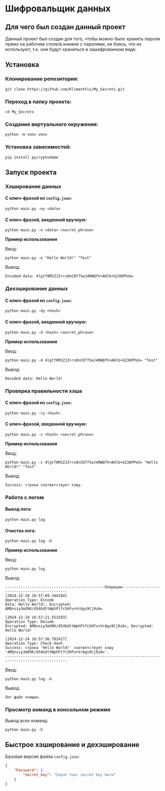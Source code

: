 
# Шифровальщик данных

## Для чего был создан данный проект

Данный проект был создан для того, чтобы можно было хранить пароли прямо на рабочем столе/в книжке с паролями, не боясь, что их используют, т.к. они будут храниться в зашифрованном виде.

## Установка

### Клонирование репозитория:

```
git clone https://github.com/KlimentFis/My_Secrets.git
```

### Переход в папку проекта:

```
cd My_Secrets
```

### Создание виртуального окружения:

```
python -m venv venv
```

### Установка зависимостей:

```
pip install pycryptodome
```

## Запуск проекта

### Хэширование данных

#### С ключ-фразой из `config.json`:

```
python main.py -ey <data>
```

#### С ключ-фразой, введенной вручную:

```
python main.py -e <data> <secret_phrase>
```

**Пример использования**

Ввод:

```
python main.py -e "Hello World!" "Test"
```

Вывод:

```
Encoded data: 4lgtf8M1ZJZ+rs8nCDf7SeJ4RWQfV+AHlb+G236PPoU=
```

### Дехэширование данных

#### С ключ-фразой из `config.json`:

```
python main.py -dy <hash>
```

#### С ключ-фразой, введенной вручную:

```
python main.py -d <hash> <secret_phrase>
```

**Пример использования**

Ввод:

```
python main.py -d 4lgtf8M1ZJZ+rs8nCDf7SeJ4RWQfV+AHlb+G236PPoU= "Test"
```

Вывод:

```
Decoded data: Hello World!
```

### Проверка правильности хэша

#### С ключ-фразой из `config.json`:

```
python main.py -cy <hash>
```

#### С ключ-фразой, введенной вручную:

```
python main.py -c <hash> <secret_phrase>
```

**Пример использования**

Ввод:

```
python main.py -c 4lgtf8M1ZJZ+rs8nCDf7SeJ4RWQfV+AHlb+G236PPoU= "Hello World!" "Test"
```

Вывод:

```
Success: строка соответствует хэшу.
```

### Работа с логом

#### Вывод лога:

```
python main.py log
```

#### Очистка лога:

```
python main.py log -d
```

**Пример использования**

Ввод:

```
python main.py log
```

Вывод:

```
---------------------------------------------Операции---------------------------------------------
[2024-12-24 16:57:09.344184]
Operation Type: Encode
Data: Hello World!, Encrypted: AMQnsiy3mO9K/d54GdttWphFt7cSHfu+VrAgs9Cj9zA=

[2024-12-24 16:57:21.551593]
Operation Type: Decode
Encrypted: AMQnsiy3mO9K/d54GdttWphFt7cSHfu+VrAgs9Cj9zA=, Decrypted: Hello World!

[2024-12-24 16:57:36.702427]
Operation Type: Check Hash
Success: строка 'Hello World!' соответствует хэшу 'AMQnsiy3mO9K/d54GdttWphFt7cSHfu+VrAgs9Cj9zA='.
--------------------------------------------------------------------------------------------------
```

Ввод:

```
python main.py log -d
```

Вывод:

```
Лог-файл очищен.
```

### Просмотр команд в консольном режиме

Вывод всех команд:

```
python main.py -h
```

## Быстрое хэширование и дехэширование

Базовая версия файла `config.json`:

```json
{
    "Password": {
        "Secret_key": "Input Your secret key here"
    }
}
```